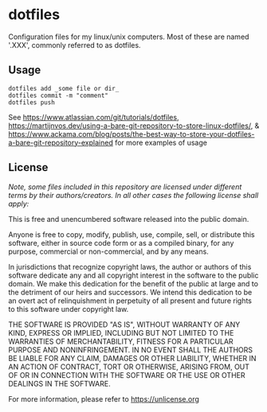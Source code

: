 # dotfiles

Configuration files for my linux/unix computers. Most of these are named '.XXX', commonly referred to as dotfiles.

## Usage

```
dotfiles add _some file or dir_
dotfiles commit -m "comment"
dotfiles push
```

See  https://www.atlassian.com/git/tutorials/dotfiles, https://martijnvos.dev/using-a-bare-git-repository-to-store-linux-dotfiles/, & https://www.ackama.com/blog/posts/the-best-way-to-store-your-dotfiles-a-bare-git-repository-explained for more examples of usage

## License

_Note, some files included in this repository are licensed under different terms by their authors/creators. In all other cases the following license shall apply:_

This is free and unencumbered software released into the public domain.

Anyone is free to copy, modify, publish, use, compile, sell, or
distribute this software, either in source code form or as a compiled
binary, for any purpose, commercial or non-commercial, and by any
means.

In jurisdictions that recognize copyright laws, the author or authors
of this software dedicate any and all copyright interest in the
software to the public domain. We make this dedication for the benefit
of the public at large and to the detriment of our heirs and
successors. We intend this dedication to be an overt act of
relinquishment in perpetuity of all present and future rights to this
software under copyright law.

THE SOFTWARE IS PROVIDED "AS IS", WITHOUT WARRANTY OF ANY KIND,
EXPRESS OR IMPLIED, INCLUDING BUT NOT LIMITED TO THE WARRANTIES OF
MERCHANTABILITY, FITNESS FOR A PARTICULAR PURPOSE AND NONINFRINGEMENT.
IN NO EVENT SHALL THE AUTHORS BE LIABLE FOR ANY CLAIM, DAMAGES OR
OTHER LIABILITY, WHETHER IN AN ACTION OF CONTRACT, TORT OR OTHERWISE,
ARISING FROM, OUT OF OR IN CONNECTION WITH THE SOFTWARE OR THE USE OR
OTHER DEALINGS IN THE SOFTWARE.

For more information, please refer to <https://unlicense.org>

